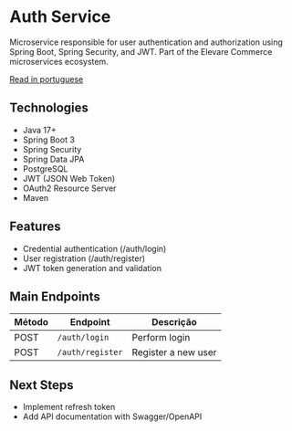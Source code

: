 # Auth Service

Microservice responsible for user authentication and authorization using Spring Boot, Spring Security, and JWT. 
Part of the Elevare Commerce microservices ecosystem.

[Read in portuguese](README-PT.md)

## Technologies
- Java 17+
- Spring Boot 3
- Spring Security
- Spring Data JPA 
- PostgreSQL 
- JWT (JSON Web Token)
- OAuth2 Resource Server 
- Maven

## Features
- Credential authentication (/auth/login)
- User registration (/auth/register)
- JWT token generation and validation 

## Main Endpoints
| Método | Endpoint            | Descrição           |
| ------ | ------------------- |---------------------|
| POST   | `/auth/login`       | Perform login       |
| POST   | `/auth/register`    | Register a new user |

## Next Steps
- Implement refresh token 
- Add API documentation with Swagger/OpenAPI
